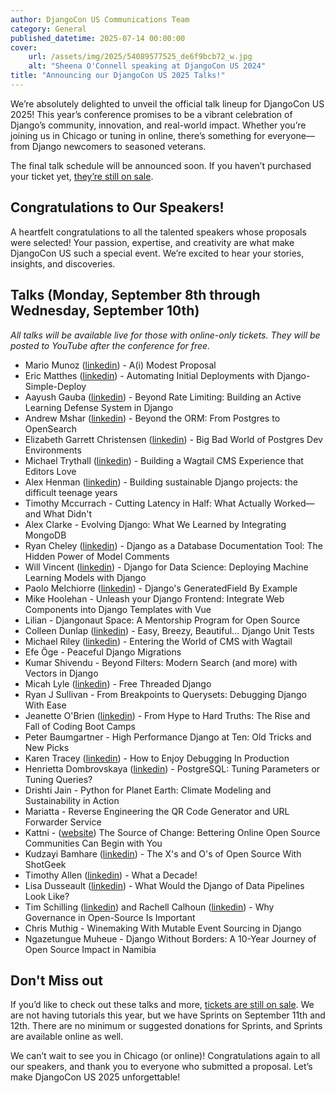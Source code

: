 ```yaml
---
author: DjangoCon US Communications Team
category: General
published_datetime: 2025-07-14 00:00:00
cover:
    url: /assets/img/2025/54089577525_de6f9bcb72_w.jpg
    alt: "Sheena O'Connell speaking at DjangoCon US 2024"
title: "Announcing our DjangoCon US 2025 Talks!"
---
```


We’re absolutely delighted to unveil the official talk lineup for DjangoCon US 2025! This year’s conference promises to be a vibrant celebration of Django’s community, innovation, and real-world impact. Whether you’re joining us in Chicago or tuning in online, there’s something for everyone—from Django newcomers to seasoned veterans.

The final talk schedule will be announced soon. If you haven’t purchased your ticket yet, [they’re still on sale]({{site.ticket_link}}).

## Congratulations to Our Speakers!

A heartfelt congratulations to all the talented speakers whose proposals were selected! Your passion, expertise, and creativity are what make DjangoCon US such a special event. We’re excited to hear your stories, insights, and discoveries.

## Talks (Monday, September 8th through Wednesday, September 10th)

_All talks will be available live for those with online-only tickets. They will be posted to YouTube after the conference for free._

- Mario Munoz ([linkedin](https://www.linkedin.com/in/mario-a-munoz/)) - A(i) Modest Proposal
- Eric Matthes ([linkedin](https://www.linkedin.com/in/eric-matthes-598765205/)) - Automating Initial Deployments with Django-Simple-Deploy
- Aayush Gauba ([linkedin](https://www.linkedin.com/in/aayush-gauba-4b1223161/)) - Beyond Rate Limiting: Building an Active Learning Defense System in Django
- Andrew Mshar ([linkedin](https://www.linkedin.com/in/andrew-mshar/)) - Beyond the ORM: From Postgres to OpenSearch
- Elizabeth Garrett Christensen ([linkedin](https://www.linkedin.com/in/elizabeth-garrett-christensen/)) - Big Bad World of Postgres Dev Environments
- Michael Trythall ([linkedin](https://www.linkedin.com/in/mtrythall/)) - Building a Wagtail CMS Experience that Editors Love
- Alex Henman ([linkedin](https://www.linkedin.com/in/alexhenman/)) - Building sustainable Django projects: the difficult teenage years
- Timothy Mccurrach - Cutting Latency in Half: What Actually Worked—and What Didn't
- Alex Clarke - Evolving Django: What We Learned by Integrating MongoDB
- Ryan Cheley ([linkedin](https://www.linkedin.com/in/ryan-cheley/)) - Django as a Database Documentation Tool: The Hidden Power of Model Comments
- Will Vincent ([linkedin](https://www.linkedin.com/in/william-s-vincent/)) - Django for Data Science: Deploying Machine Learning Models with Django
- Paolo Melchiorre ([linkedin](https://www.linkedin.com/in/paolomelchiorre/)) - Django's GeneratedField By Example
- Mike Hoolehan - Unleash your Django Frontend: Integrate Web Components into Django Templates with Vue 
- Lilian - Djangonaut Space: A Mentorship Program for Open Source
- Colleen Dunlap ([linkedin](https://www.linkedin.com/in/colleen-dunlap-118a5a10b/)) - Easy, Breezy, Beautiful... Django Unit Tests
- Michael Riley ([linkedin](https://www.linkedin.com/in/michael-riley-jr-99366589/)) - Entering the World of CMS with Wagtail
- Efe Öge - Peaceful Django Migrations
- Kumar Shivendu - Beyond Filters: Modern Search (and more) with Vectors in Django
- Micah Lyle ([linkedin](https://www.linkedin.com/in/micahlyle/)) - Free Threaded Django
- Ryan J Sullivan - From Breakpoints to Querysets: Debugging Django With Ease
- Jeanette O'Brien ([linkedin](https://www.linkedin.com/in/jeanetteob/)) - From Hype to Hard Truths: The Rise and Fall of Coding Boot Camps
- Peter Baumgartner - High Performance Django at Ten: Old Tricks and New Picks
- Karen Tracey ([linkedin](https://www.linkedin.com/in/karen-tracey-b616255/)) - How to Enjoy Debugging In Production
- Henrietta Dombrovskaya ([linkedin](https://www.linkedin.com/in/henrietta-dombrovskaya-367b26/)) - PostgreSQL: Tuning Parameters or Tuning Queries?
- Drishti Jain - Python for Planet Earth: Climate Modeling and Sustainability in Action
- Mariatta - Reverse Engineering the QR Code Generator and URL Forwarder Service
- Kattni - ([website](https://kattni.com)) The Source of Change: Bettering Online Open Source Communities Can Begin with You
- Kudzayi Bamhare ([linkedin](https://www.linkedin.com/in/kudzayi-bamhare-3b6991b7/)) - The X's and O's of Open Source With ShotGeek
- Timothy Allen ([linkedin](https://www.linkedin.com/in/flipperpa/)) - What a Decade!
- Lisa Dusseault ([linkedin](https://www.linkedin.com/in/lisadusseault/)) - What Would the Django of Data Pipelines Look Like?
- Tim Schilling ([linkedin](https://www.linkedin.com/in/tim-schilling-5b365a15/)) and Rachell Calhoun ([linkedin](https://www.linkedin.com/in/rachell-calhoun-0793525a/)) - Why Governance in Open-Source Is Important
- Chris Muthig - Winemaking With Mutable Event Sourcing in Django
- Ngazetungue Muheue - Django Without Borders: A 10-Year Journey of Open Source Impact in Namibia


## Don't Miss out

If you’d like to check out these talks and more, [tickets are still on sale]({{site.ticket_link}}). We are not having tutorials this year, but we have Sprints on September 11th and 12th. There are no minimum or suggested donations for Sprints, and Sprints are available online as well.

We can’t wait to see you in Chicago (or online)! Congratulations again to all our speakers, and thank you to everyone who submitted a proposal. Let’s make DjangoCon US 2025 unforgettable!
